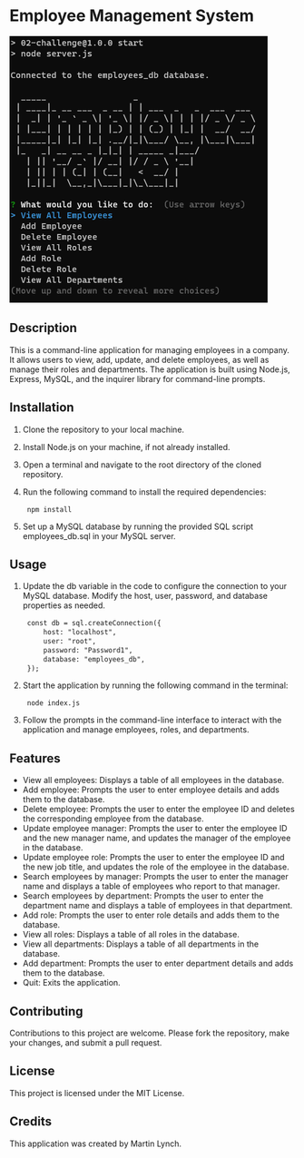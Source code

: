 # Employee Management System

![Image of program](Assets/Images/screenshot.png)

## Description

This is a command-line application for managing employees in a company. It allows users to view, add, update, and delete employees, as well as manage their roles and departments. The application is built using Node.js, Express, MySQL, and the inquirer library for command-line prompts.

## Installation

1. Clone the repository to your local machine.
2. Install Node.js on your machine, if not already installed.
3. Open a terminal and navigate to the root directory of the cloned repository.
4. Run the following command to install the required dependencies:

        npm install

5. Set up a MySQL database by running the provided SQL script employees_db.sql in your MySQL server.

## Usage
1. Update the db variable in the code to configure the connection to your MySQL database. Modify the host, user, password, and database properties as needed.

        const db = sql.createConnection({
            host: "localhost",
            user: "root",
            password: "Password1",
            database: "employees_db",
        });

2. Start the application by running the following command in the terminal:

        node index.js

3. Follow the prompts in the command-line interface to interact with the application and manage employees, roles, and departments.

## Features

- View all employees: Displays a table of all employees in the database.
- Add employee: Prompts the user to enter employee details and adds them to the database.
- Delete employee: Prompts the user to enter the employee ID and deletes the corresponding employee from the database.
- Update employee manager: Prompts the user to enter the employee ID and the new manager name, and updates the manager of the employee in the database.
- Update employee role: Prompts the user to enter the employee ID and the new job title, and updates the role of the employee in the database.
- Search employees by manager: Prompts the user to enter the manager name and displays a table of employees who report to that manager.
- Search employees by department: Prompts the user to enter the department name and displays a table of employees in that department.
- Add role: Prompts the user to enter role details and adds them to the database.
- View all roles: Displays a table of all roles in the database.
- View all departments: Displays a table of all departments in the database.
- Add department: Prompts the user to enter department details and adds them to the database.
- Quit: Exits the application.

## Contributing

Contributions to this project are welcome. Please fork the repository, make your changes, and submit a pull request.

## License

This project is licensed under the MIT License.

## Credits

This application was created by Martin Lynch.